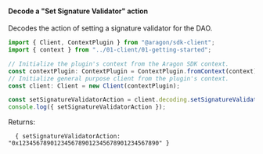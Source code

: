 #### Decode a "Set Signature Validator" action

Decodes the action of setting a signature validator for the DAO.

```ts
import { Client, ContextPlugin } from "@aragon/sdk-client";
import { context } from "../01-client/01-getting-started";

// Initialize the plugin's context from the Aragon SDK context.
const contextPlugin: ContextPlugin = ContextPlugin.fromContext(context);
// Initialize general purpose client from the plugin's context.
const client: Client = new Client(contextPlugin);

const setSignatureValidatorAction = client.decoding.setSignatureValidatorAction(new Uint8Array([0, 10, 20, 30]));
console.log({ setSignatureValidatorAction });
```


Returns:

```
  { setSignatureValidatorAction: "0x1234567890123456789012345678901234567890" }
```